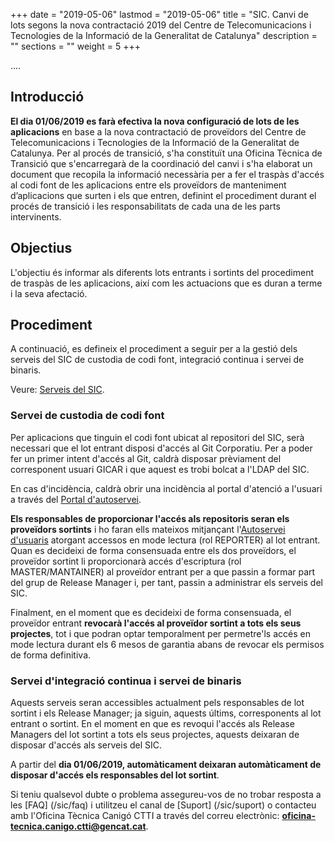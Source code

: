 +++
date        = "2019-05-06"
lastmod     = "2019-05-06"
title       = "SIC. Canvi de lots segons la nova contractació 2019 del Centre de Telecomunicacions i Tecnologies de la Informació de la Generalitat de Catalunya"
description = ""
sections    = ""
weight 	    = 5
+++


....

## Introducció

**El dia 01/06/2019 es farà efectiva la nova configuració de lots de les aplicacions** en base a la nova contractació de proveïdors del Centre de Telecomunicacions i Tecnologies de la Informació de la Generalitat de Catalunya. Per al procés de transició, s'ha constituït una Oficina Tècnica de Transició que s'encarregarà de la coordinació del canvi i s'ha elaborat un document que recopila la informació necessària per a fer el traspàs d'accés al codi font de les aplicacions entre els proveïdors de manteniment d’aplicacions que surten i els que entren, definint el procediment durant el procés de transició i les responsabilitats de cada una de les parts intervinents.

## Objectius

L'objectiu és informar als diferents lots entrants i sortints del procediment de traspàs de les aplicacions, així com les actuacions que es duran a terme i la seva afectació.

## Procediment

A continuació, es defineix el procediment a seguir per a la gestió dels serveis del SIC de custodia de codi font, integració continua i servei de binaris.

Veure: [Serveis del SIC](/sic/serveis/).

### Servei de custodia de codi font
Per aplicacions que tinguin el codi font ubicat al repositori del SIC, serà necessari que el lot entrant disposi d'accés al Git Corporatiu. Per a poder fer un primer intent d'accés al Git, caldrà disposar prèviament del corresponent usuari GICAR i que aquest es trobi bolcat a l'LDAP del SIC. 

En cas d'incidència, caldrà obrir una incidència al portal d'atenció a l'usuari a través del [Portal d'autoservei](https://pautic.gencat.cat).

**Els responsables de proporcionar l'accés als repositoris seran els proveïdors sortints** i ho faran ells mateixos mitjançant l'[Autoservei d'usuaris](sic-serveis/autoservei-usuaris/) atorgant accessos en mode lectura (rol REPORTER) al lot entrant. Quan es decideixi de forma consensuada entre els dos proveïdors, el proveïdor sortint li proporcionarà accés d'escriptura (rol MASTER/MANTAINER) al proveïdor entrant per a que passin a formar part del grup de Release Manager i, per tant, passin a administrar els serveis del SIC.

Finalment, en el moment que es decideixi de forma consensuada, el proveïdor entrant **revocarà l'accés al proveïdor sortint a tots els seus projectes**, tot i que podran optar temporalment per permetre'ls accés en mode lectura durant els 6 mesos de garantia abans de revocar els permisos de forma definitiva.

### Servei d'integració continua i servei de binaris

Aquests serveis seran accessibles actualment pels responsables de lot sortint i els Release Manager; ja siguin, aquests últims, corresponents al lot entrant o sortint. En el moment en que es revoqui l'accés als Release Managers del lot sortint a tots els seus projectes, aquests deixaran de disposar d'accés als serveis del SIC.

A partir del **dia 01/06/2019, automàticament deixaran automàticament de disposar d'accés els responsables del lot sortint**.

Si teniu qualsevol dubte o problema assegureu-vos de no trobar resposta a les [FAQ] (/sic/faq) i utilitzeu el canal de [Suport] (/sic/suport) o contacteu amb l'Oficina Tècnica Canigó CTTI a través del correu electrònic: **oficina-tecnica.canigo.ctti@gencat.cat**.
